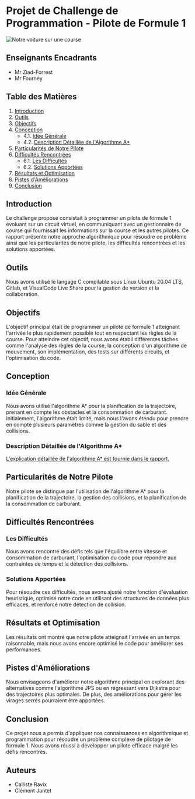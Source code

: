 # Projet de Challenge de Programmation - Pilote de Formule 1

![Notre voiture sur une course](https://github.com/Cleanz7/Picole-nationale/blob/main/raccourcis_boosts.png)

## Enseignants Encadrants
- Mr Ziad-Forrest
- Mr Fourney

## Table des Matières
1. [Introduction](#introduction)
2. [Outils](#outils)
3. [Objectifs](#objectifs)
4. [Conception](#conception)
    - 4.1. [Idée Générale](#idée-générale)
    - 4.2. [Description Détaillée de l'Algorithme A*](#description-détaillée-de-lalgorithme-a)
5. [Particularités de Notre Pilote](#particularités-de-notre-pilote)
6. [Difficultés Rencontrées](#difficultés-rencontrées)
    - 6.1. [Les Difficultés](#les-difficultés)
    - 6.2. [Solutions Apportées](#solutions-apportées)
7. [Résultats et Optimisation](#résultats-et-optimisation)
8. [Pistes d'Améliorations](#pistes-daméliorations)
9. [Conclusion](#conclusion)

## Introduction

Le challenge proposé consistait à programmer un pilote de formule 1 évoluant sur un circuit virtuel, en communiquant avec un gestionnaire de course qui fournissait les informations sur la course et les autres pilotes. Ce rapport présente notre approche algorithmique pour résoudre ce problème ainsi que les particularités de notre pilote, les difficultés rencontrées et les solutions apportées.

## Outils

Nous avons utilisé le langage C compilable sous Linux Ubuntu 20.04 LTS, Gitlab, et VisualCode Live Share pour la gestion de version et la collaboration.

## Objectifs

L'objectif principal était de programmer un pilote de formule 1 atteignant l'arrivée le plus rapidement possible tout en respectant les règles de la course. Pour atteindre cet objectif, nous avons établi différentes tâches comme l'analyse des règles de la course, la conception d'un algorithme de mouvement, son implémentation, des tests sur différents circuits, et l'optimisation du code.

## Conception

### Idée Générale

Nous avons utilisé l'algorithme A* pour la planification de la trajectoire, prenant en compte les obstacles et la consommation de carburant. Initialement, l'algorithme était limité, mais nous l'avons étendu pour prendre en compte plusieurs paramètres comme la gestion du sable et des collisions.

### Description Détaillée de l'Algorithme A*

[L'explication détaillée de l'algorithme A* est fournie dans le rapport.](#description-détaillée-de-lalgorithme-a)

## Particularités de Notre Pilote

Notre pilote se distingue par l'utilisation de l'algorithme A* pour la planification de la trajectoire, la gestion des collisions, et la planification de la consommation de carburant.

## Difficultés Rencontrées

### Les Difficultés

Nous avons rencontré des défis tels que l'équilibre entre vitesse et consommation de carburant, l'optimisation du code pour répondre aux contraintes de temps et la détection des collisions.

### Solutions Apportées

Pour résoudre ces difficultés, nous avons ajusté notre fonction d'évaluation heuristique, optimisé notre code en utilisant des structures de données plus efficaces, et renforcé notre détection de collision.

## Résultats et Optimisation

Les résultats ont montré que notre pilote atteignait l'arrivée en un temps raisonnable, mais nous avons encore optimisé le code pour améliorer ses performances.

## Pistes d'Améliorations

Nous envisageons d'améliorer notre algorithme principal en explorant des alternatives comme l'algorithme JPS ou en régressant vers Dijkstra pour des trajectoires plus optimales. De plus, des améliorations pour gérer les virages serrés pourraient être apportées.

## Conclusion

Ce projet nous a permis d'appliquer nos connaissances en algorithmique et programmation pour résoudre un problème complexe de pilotage de formule 1. Nous avons réussi à développer un pilote efficace malgré les défis rencontrés.

## Auteurs 
- Calliste Ravix
- Clément Jantet
